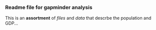 ### Readme file for gapminder analysis

This is an **assortment** of *files* and *data* that descrbe the population and GDP...

